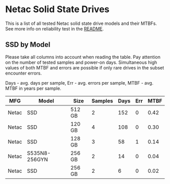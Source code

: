 Netac Solid State Drives
========================

This is a list of all tested Netac solid state drive models and their MTBFs. See
more info on reliability test in the [README](https://github.com/bsdhw/SMART).

SSD by Model
------------

Please take all columns into account when reading the table. Pay attention on the
number of tested samples and power-on days. Simultaneous high values of both MTBF
and errors are possible if only rare drives in the subset encounter errors.

Days - avg. days per sample,
Err  - avg. errors per sample,
MTBF - avg. MTBF in years per sample.

| MFG       | Model              | Size   | Samples | Days  | Err   | MTBF |
|-----------|--------------------|--------|---------|-------|-------|------|
| Netac     | SSD                | 512 GB | 2       | 152   | 0     | 0.42   |
| Netac     | SSD                | 120 GB | 4       | 108   | 0     | 0.30   |
| Netac     | SSD                | 128 GB | 3       | 58    | 1     | 0.14   |
| Netac     | S535N8-256GYN      | 256 GB | 2       | 14    | 0     | 0.04   |
| Netac     | SSD                | 256 GB | 2       | 6     | 0     | 0.02   |
